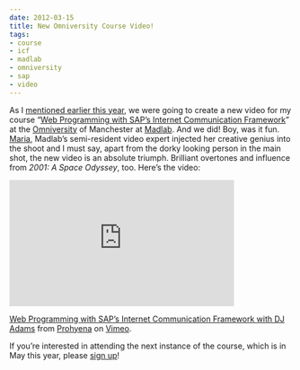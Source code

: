 ```yaml
---
date: 2012-03-15
title: New Omniversity Course Video!
tags:
- course
- icf
- madlab
- omniversity
- sap
- video
---
```



As I [mentioned earlier this year](/blog/posts/2012/01/25/sap-icf-course-marketing-video/), we were going to create a new video for my course “[Web Programming with SAP’s Internet Communication Framework](https://docs.google.com/document/pub?id=1lX_X95LIaNBxlOsXxO_DFxYZfz4AxGyennxMNKIaaJE)” at the [Omniversity](http://omniversity.madlab.org.uk) of Manchester at [Madlab](http://madlab.org.uk). And we did! Boy, was it fun. [Maria](http://vimeo.com/prohyena), Madlab’s semi-resident video expert injected her creative genius into the shoot and I must say, apart from the dorky looking person in the main shot, the new video is an absolute triumph. Brilliant overtones and influence from *2001: A Space Odyssey*, too. Here’s the video:

<iframe allowfullscreen="" frameborder="0" height="225" mozallowfullscreen="" src="http://player.vimeo.com/video/36828893?title=0&byline=0&portrait=0" webkitallowfullscreen="" width="400"></iframe>

[Web Programming with SAP’s Internet Communication Framework with DJ Adams](http://vimeo.com/36828893) from [Prohyena](http://vimeo.com/prohyena) on [Vimeo](http://vimeo.com).

If you’re interested in attending the next instance of the course, which is in May this year, please [sign up](http://s.madlab.org.uk/sap3/)!

 
